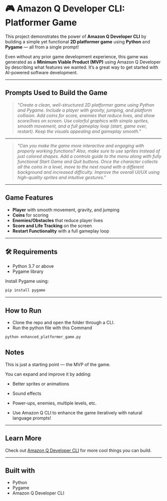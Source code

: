 # 🎮 Amazon Q Developer CLI: Platformer Game

This project demonstrates the power of **Amazon Q Developer CLI** by building a simple yet functional **2D platformer game** using **Python** and **Pygame** — all from a single prompt!

Even without any prior game development experience, this game was generated as a **Minimum Viable Product (MVP)** using Amazon Q Developer by describing what features we wanted. It’s a great way to get started with AI-powered software development.

---

## Prompts Used to Build the Game

> *"Create a clean, well-structured 2D platformer game using Python and Pygame. Include a player with gravity, jumping, and platform collision. Add coins for score, enemies that reduce lives, and show score/lives on screen. Use colorful graphics with simple sprites, smooth movement, and a full gameplay loop (start, game over, restart). Keep the visuals appealing and gameplay smooth."*
---
> *"Can you make the game more interactive and engaging with properly working functions? Also, make sure to use sprites instead of just colored shapes. Add a controls guide to the menu along with fully functional Start Game and Quit buttons. Once the character collects all the coins in a level, move to the next round with a different background and increased difficulty. Improve the overall UI/UX using high-quality sprites and intuitive gestures."*

---

## Game Features

- **Player** with smooth movement, gravity, and jumping
- **Coins** for scoring
- **Enemies/Obstacles** that reduce player lives
- **Score and Life Tracking** on the screen
- **Restart Functionality** with a full gameplay loop

---

## 🛠 Requirements

- Python 3.7 or above
- Pygame library

Install Pygame using:

```bash
pip install pygame
```

---

## How to Run

- Clone the repo and open the folder through a CLI.
- Run the python file with this Command

```bash
python enhanced_platformer_game.py
```

## Notes
This is just a starting point — the MVP of the game.

You can expand and improve it by adding:

- Better sprites or animations

- Sound effects

- Power-ups, enemies, multiple levels, etc.

- Use Amazon Q CLI to enhance the game iteratively with natural language prompts!

---

## Learn More
Check out [Amazon Q Developer CLI](https://aws.amazon.com/q/developer/getting-started/?trk=be1d3503-b8b5-469f-98b9-f88d0b30fcde&sc_channel=el#Amazon_Q_Developer_in_the_IDE) for more cool things you can build.

---

## Built with
- Python
- Pygame
- Amazon Q Developer CLI
